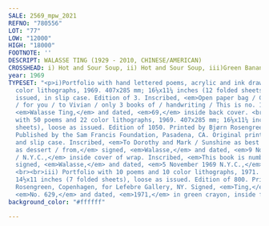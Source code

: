 ```yaml
---
SALE: 2569_mpw_2021
REFNO: "780556"
LOT: "77"
LOW: "12000"
HIGH: "18000"
FOOTNOTE: ''
DESCRIPT: WALASSE TING (1929 - 2010, CHINESE/AMERICAN)
CROSSHEAD: i) Hot and Sour Soup, ii) Hot and Sour Soup, iii)Green Banana, (Three Portfolios).
year: 1969
TYPESET: "<p>i)Portfolio with hand lettered poems, acrylic and ink drawings, and 19
  color lithographs, 1969. 407x285 mm; 16⅛x11¼ inches (12 folded sheets), loose as
  issued, in slip case. Edition of 3. Inscribed, <em>Open paper bag / Catch / Moonlight
  / for you / to Vivian / only 3 books of / handwriting / This is no. 1,</em> signed
  <em>Walasse Ting,</em> and dated, <em>69,</em> inside back cover. <br><br>ii) Portfolio
  with 50 poems and 22 color lithographs, 1969. 407x285 mm; 16⅛x11¼ inches (16 folded
  sheets), loose as issued. Edition of 1050. Printed by Bjørn Rosengreen, Copenhagen.
  Published by the Sam Francis Foundation, Pasadena, CA. Original printed binding,
  and slip case. Inscribed, <em>To Dorothy and Mark / Sunshine as best wishes / Moonlight
  as dessert / from,</em> signed, <em>Walasse,</em> and dated, <em>9 November 1969
  / N.Y.C.,</em> inside cover of wrap. Inscribed, <em>This book is numbered 824,</em>
  signed, <em>Walasse,</em> and dated, <em>5 November 1969 N.Y.C.,</em> on back cover.
  <br><br>iii) Portfolio with 10 poems and 10 color lithographs, 1971. 370x280 mm;
  14½x11 inches (7 folded sheets), loose as issued. Edition of 800. Printed by Bjørn
  Rosengreen, Copenhagen, for Lefebre Gallery, NY. Signed, <em>Ting,</em> inscribed,
  <em>No. 629,</em> and dated, <em>1971,</em> in green crayon, inside front cover.</p>"
background_color: "#ffffff"

---
```

